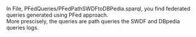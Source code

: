 In File, PFedQueries/PFedPathSWDFtoDBPedia.sparql, you find  federated queries generated using PFed approach.  
More prescisely, the queries are path queries  the SWDF and DBpedia queries logs.

